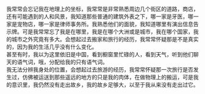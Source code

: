 我常常会忘记我在地理上的坐标，我常常是非常熟悉周边几个街区的道路，商店，还有可能遇到的人和风景，我知道那些普通的建筑外表之下，哪一家是牙医，哪一家是宠物店，哪一家是律师事务所。我熟悉他们的面貌，我知道哪里有演出信息告示牌。可是我常常忘了我是在哪里，我是在哪个大洲或是城市，我在哪个国家，我的城市之外究竟有多大。会想起过去搬家和旅行的经历，我常常怀疑那是不是真实的，因为我的生活几乎没有什么变化。  
甚至有时，我以为这里依旧是中国，看到橱窗里忙碌的人，看到天气，听到他们聊天的语气词，哦，分配给我的只有语气词。  
我无法分辨我身处的位置，会想起过去旅游的经历，我常常怀疑那一次旅行是否发生过，仿佛被运送到那些遥远的地方的只是我的肉体，在做物理上的搬运，可是我的意识里，我仍然没有走出故乡，我的故乡足够大，以至于我从来没有走出过它。